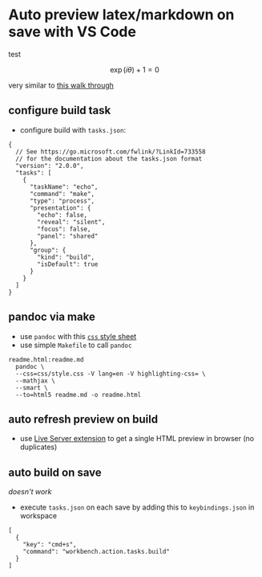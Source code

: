 # Auto preview latex/markdown on save with VS Code

test

$$
\exp(i\theta)+1=0
$$

very similar to [this walk through](http://thisdavej.com/build-an-amazing-markdown-editor-using-visual-studio-code-and-pandoc/)

## configure build task

- configure build with `tasks.json`:

``` {.json}
{
  // See https://go.microsoft.com/fwlink/?LinkId=733558
  // for the documentation about the tasks.json format
  "version": "2.0.0",
  "tasks": [
    {
      "taskName": "echo",
      "command": "make",
      "type": "process",
      "presentation": {
        "echo": false,
        "reveal": "silent",
        "focus": false,
        "panel": "shared"
      },
      "group": {
        "kind": "build",
        "isDefault": true
      }
    }
  ]
}
```

## pandoc via make

- use `pandoc` with this [`css` style sheet](http://benjam.info/panam/)
- use simple `Makefile` to call `pandoc`

``` {.makefile}
readme.html:readme.md
  pandoc \
  --css=css/style.css -V lang=en -V highlighting-css= \
  --mathjax \
  --smart \
  --to=html5 readme.md -o readme.html
```

## auto refresh preview on build

- use [Live Server extension](https://marketplace.visualstudio.com/items?itemName=ritwickdey.LiveServer) to get a single HTML preview in browser (no duplicates)

## auto build on save

*doesn't work*

- execute `tasks.json` on each save by adding this to `keybindings.json` in workspace

``` {.json}
[
  {
    "key": "cmd+s",
    "command": "workbench.action.tasks.build"
  }
]
```

